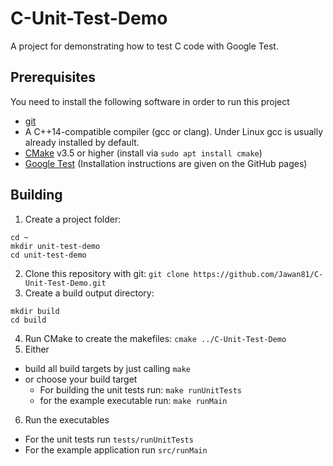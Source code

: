 # C-Unit-Test-Demo
A project for demonstrating how to test C code with Google Test.

## Prerequisites

You need to install the following software in order to run this project

- [git](https://git-scm.com/)
- A C++14-compatible compiler (gcc or clang). Under Linux gcc is usually already installed by default.
- [CMake](https://cmake.org/) v3.5 or higher (install via `sudo apt install cmake`)
- [Google Test](https://github.com/google/googletest) (Installation instructions are given on the GitHub pages)


## Building

1. Create a project folder: 

```
cd ~
mkdir unit-test-demo
cd unit-test-demo
```

2. Clone this repository with git: `git clone https://github.com/Jawan81/C-Unit-Test-Demo.git`
3. Create a build output directory:


```
mkdir build
cd build
```

4. Run CMake to create the makefiles: `cmake ../C-Unit-Test-Demo`
5. Either 
 - build all build targets by just calling `make` 
 - or choose your build target
    - For building the unit tests run: `make runUnitTests` 
    - for the example executable run: `make runMain`
6. Run the executables
 - For the unit tests run `tests/runUnitTests` 
 - For the example application run `src/runMain`
